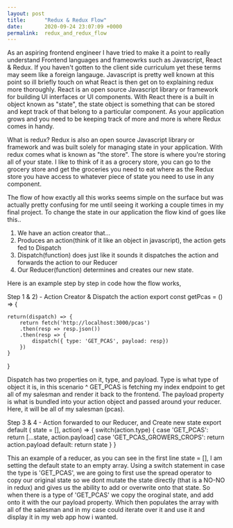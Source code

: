 ```yaml
---
layout: post
title:      "Redux & Redux Flow"
date:       2020-09-24 23:07:09 +0000
permalink:  redux_and_redux_flow
---
```



As an aspiring frontend engineer I have tried to make it a point to really understand Frontend languages and frameowrks such as Javascript, React & Redux. If you haven't gotten to the client side curriculum yet these terms may seem like a foreign langauge. Javascript is pretty well known at this point so ill briefly touch on what React is then get on to explaining redux more thoroughly. React is an open source Javascript library or framework for building UI interfaces or UI components. With React there is a built in object known as "state", the state object is something that can be stored and kept track of that belong to a particular component. As your application grows and you need to be keeping track of more and more is where Redux comes in handy. 

What is redux? Redux is also an open source Javascript library or framework and was built solely for managing state in your application. With redux comes what is known as "the store". The store is where you're storing all of your state. I like to think of it as a grocery store, you can go to the grocery store and get the groceries you need to eat where as the Redux store you have access to whatever piece of state you need to use in any component. 

The flow of how exactly all this works seems simple on the surface but was actually pretty confusing for me until seeing it working a couple times in my final project. To change the state in our application the flow kind of goes like this..

1) We have an action creator that...
2) Produces an action(think of it like an object in javascript), the action gets fed to Dispatch
3) Dispatch(function) does just like it sounds it dispatches the action and forwards the action to our Reducer 
4) Our Reducer(function) determines and creates our new state. 


Here is an example step by step in code how the flow works, 

Step 1 & 2) - Action Creator & Dispatch the action
export const getPcas = () => { 
    
    return(dispatch) => {
        return fetch('http://localhost:3000/pcas')
        .then(resp => resp.json()) 
        .then(resp => {
            dispatch({ type: 'GET_PCAS', payload: resp})
        })
    }
}

Dispatch has two properties on it, type, and payload. Type is what type of object it is, in this scenario ^ GET_PCAS is fetching my index endpoint to get all of my salesman and render it back to the frontend. The payload property is what is bundled into your action object and passed around your reducer. Here, it will be all of my salesman (pcas). 

Step 3 & 4 - Action forwarded to our Reducer, and Create new state
export default ( state = [], action) => {
    switch(action.type) {
        case 'GET_PCAS':
        return [...state, action.payload]
        case 'GET_PCAS_GROWERS_CROPS': 
        return action.payload
        default:
            return state
    }
}

This an example of a reducer, as you can see in the first line state = [], I am setting the default state to an empty array. Using a switch statement in case the type is 'GET_PCAS', we are going to first use the spread operator to copy our original state so we dont mutate the state directly (that is a NO-NO in redux) and gives us the ability to add or overwrite onto that state. So when there is a type of 'GET_PCAS' we copy the oroginal state, and add onto it with the our payload property. Which then populates the array with all of the salesman and in my case could iterate over it and use it and display it in my web app how i wanted. 


